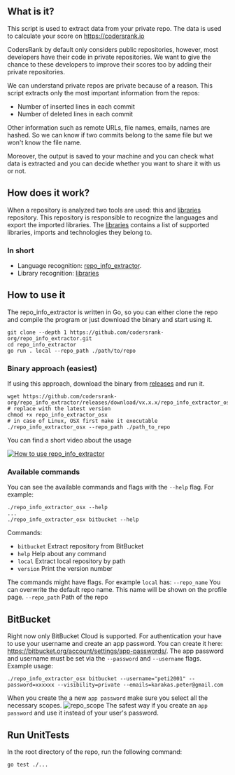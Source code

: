 ## What is it?
This script is used to extract data from your private repo. The data is used to calculate your score on https://codersrank.io

CodersRank by default only considers public repositories, however, most developers have their code in private repositories. We want to give the chance to these developers to improve their scores too by adding their private repositories.

We can understand private repos are private because of a reason. This script extracts only the most important information from the repos:
- Number of inserted lines in each commit
- Number of deleted lines in each commit

Other information such as remote URLs, file names, emails, names are hashed. So we can know if two commits belong to the same file but we won't know the file name.

Moreover, the output is saved to your machine and you can check what data is extracted and you can decide whether you want to share it with us or not.

## How does it work?
When a repository is analyzed two tools are used: this and [libraries](https://github.com/codersrank-org/libraries) repository. 
This repository is responsible to recognize the languages and export the imported libraries.
The [libraries](https://github.com/codersrank-org/libraries) contains a list of supported libraries, imports and technologies they belong to. 

### In short
- Language recognition: [repo_info_extractor](https://github.com/codersrank-org/repo_info_extractor/).
- Library recognition: [libraries](https://github.com/codersrank-org/libraries)

## How to use it
The repo_info_extractor is written in Go, so you can either clone the repo and compile the program or just download the binary and start using it.
```
git clone --depth 1 https://github.com/codersrank-org/repo_info_extractor.git
cd repo_info_extractor
go run . local --repo_path ./path/to/repo
```

### Binary approach (easiest)
If using this approach, download the binary from [releases](https://github.com/codersrank-org/repo_info_extractor/releases) and run it.

```
wget https://github.com/codersrank-org/repo_info_extractor/releases/download/vx.x.x/repo_info_extractor_osx # replace with the latest version
chmod +x repo_info_extractor_osx                                                                            # in case of Linux, OSX first make it executable
./repo_info_extractor_osx --repo_path ./path_to_repo
```
You can find a short video about the usage

[![How to use repo_info_extractor](https://img.youtube.com/vi/9IqgmYl8l2Y/0.jpg)](https://www.youtube.com/watch?v=9IqgmYl8l2Y)

### Available commands
You can see the available commands and flags with the `--help` flag. For example:
```
./repo_info_extractor_osx --help
...
./repo_info_extractor_osx bitbucket --help
```
Commands:
-  `bitbucket` Extract repository from BitBucket
-  `help` Help about any command
-  `local` Extract local repository by path
-  `version` Print the version number

The commands might have flags. For example `local` has:
`--repo_name` You can overwrite the default repo name. This name will be shown on the profile page.
`--repo_path` Path of the repo

## BitBucket
Right now only BitBucket Cloud is supported. For authentication your have to use your username
and create an app password. You can create it here: https://bitbucket.org/account/settings/app-passwords/.
The app password and username must be set via the `--password` and `--username` flags. Example usage:
```
./repo_info_extractor_osx bitbucket --username="peti2001" --password=xxxxxx --visibility=private --emails=karakas.peter@gmail.com
```
When you create the a new `app password` make sure you select all the necessary scopes.
![repo_scope](https://raw.githubusercontent.com/peti2001/multi_repo_extractor/master/docs/bitbucket-scope.png)
The safest way if you create an `app password` and use it instead of your user's password.

## Run UnitTests 
In the root directory of the repo, run the following command:

```
go test ./...
```
